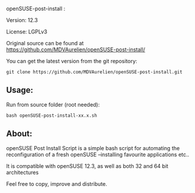 openSUSE-post-install :

Version: 12.3

License: LGPLv3

Original source can be found at https://github.com/MDVAurelien/openSUSE-post-install/

You can get the latest version from the git repository:

    git clone https://github.com/MDVAurelien/openSUSE-post-install.git

## Usage:

Run from source folder (root needed):

    bash openSUSE-post-install-xx.x.sh

## About:

openSUSE Post Install Script is a simple bash script for automating the reconfiguration of a fresh openSUSE –installing favourite applications etc.. 

It is compatible with openSUSE 12.3, as well as both 32 and 64 bit architectures 

Feel free to copy, improve and distribute.
